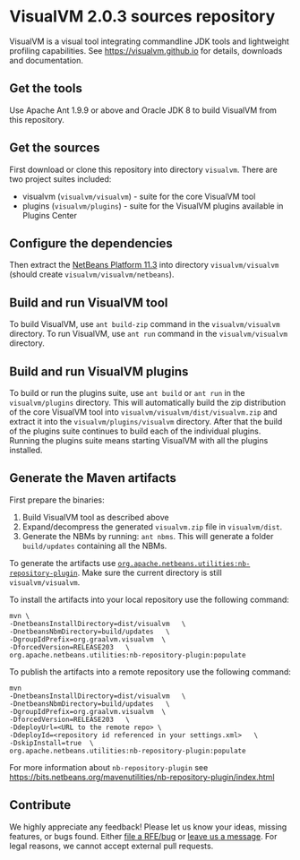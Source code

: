 # VisualVM 2.0.3 sources repository

VisualVM is a visual tool integrating commandline JDK tools and lightweight profiling capabilities. See https://visualvm.github.io for details, downloads and documentation.

## Get the tools

Use Apache Ant 1.9.9 or above and Oracle JDK 8 to build VisualVM from this repository.

## Get the sources

First download or clone this repository into directory `visualvm`. There are two project suites included:
  * visualvm (`visualvm/visualvm`) - suite for the core VisualVM tool
  * plugins (`visualvm/plugins`) - suite for the VisualVM plugins available in Plugins Center

## Configure the dependencies
  
Then extract the [NetBeans Platform 11.3](visualvm/nb113_platform_19062020.zip) into directory `visualvm/visualvm` (should create `visualvm/visualvm/netbeans`).

## Build and run VisualVM tool

To build VisualVM, use `ant build-zip` command in the `visualvm/visualvm` directory. To run VisualVM, use `ant run` command in the `visualvm/visualvm` directory.

## Build and run VisualVM plugins

To build or run the plugins suite, use `ant build` or `ant run` in the `visualvm/plugins` directory. This will automatically build the zip distribution of the core VisualVM tool into `visualvm/visualvm/dist/visualvm.zip` and extract it into the `visualvm/plugins/visualvm` directory. After that the build of the plugins suite continues to build each of the individual plugins. Running the plugins suite means starting VisualVM with all the plugins installed.

## Generate the Maven artifacts

First prepare the binaries:

  1. Build VisualVM tool as described above
  2. Expand/decompress the generated `visualvm.zip` file in `visualvm/dist`.
  3. Generate the NBMs by running: `ant nbms`. This will generate a folder `build/updates` containing all the NBMs.

To generate the artifacts use [`org.apache.netbeans.utilities:nb-repository-plugin`](https://bits.netbeans.org/mavenutilities/nb-repository-plugin/index.html). Make sure the current directory is still `visualvm/visualvm`.

To install the artifacts into your local repository use the following command:

```
mvn \
-DnetbeansInstallDirectory=dist/visualvm   \
-DnetbeansNbmDirectory=build/updates   \
-DgroupIdPrefix=org.graalvm.visualvm  \
-DforcedVersion=RELEASE203   \
org.apache.netbeans.utilities:nb-repository-plugin:populate
```

To publish the artifacts into a remote repository use the following command:

```
mvn
-DnetbeansInstallDirectory=dist/visualvm   \
-DnetbeansNbmDirectory=build/updates   \
-DgroupIdPrefix=org.graalvm.visualvm  \
-DforcedVersion=RELEASE203   \
-DdeployUrl=<URL to the remote repo> \
-DdeployId=<repository id referenced in your settings.xml>   \
-DskipInstall=true  \
org.apache.netbeans.utilities:nb-repository-plugin:populate
```

For more information about `nb-repository-plugin` see https://bits.netbeans.org/mavenutilities/nb-repository-plugin/index.html

## Contribute

We highly appreciate any feedback! Please let us know your ideas, missing features, or bugs found. Either [file a RFE/bug](https://github.com/oracle/visualvm/issues/new/choose) or [leave us a message](https://visualvm.github.io/feedback.html). For legal reasons, we cannot accept external pull requests.
